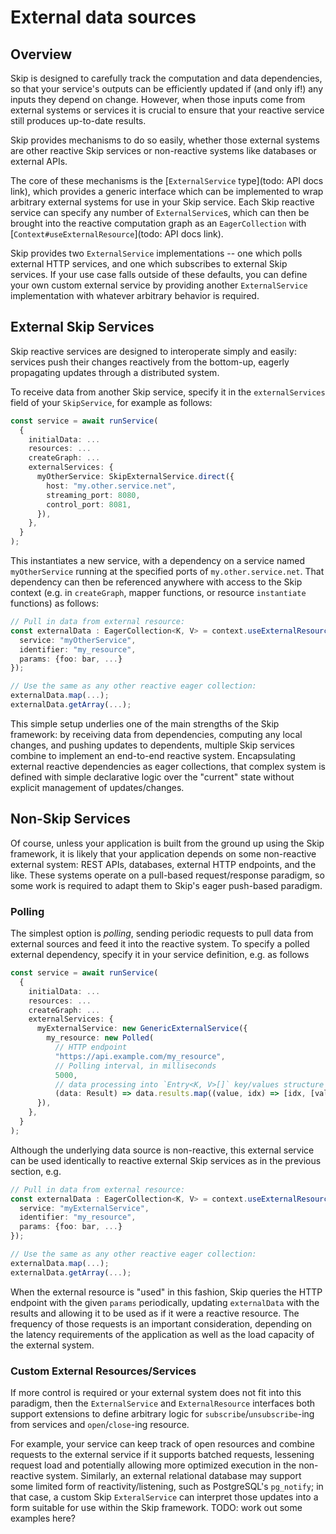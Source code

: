 # External data sources

## Overview

Skip is designed to carefully track the computation and data dependencies, so that your service's outputs can be efficiently updated if (and only if!) any inputs they depend on change.
However, when those inputs come from external systems or services it is crucial to ensure that your reactive service still produces up-to-date results.

Skip provides mechanisms to do so easily, whether those external systems are other reactive Skip services or non-reactive systems like databases or external APIs.

The core of these mechanisms is the [`ExternalService` type](todo: API docs link), which provides a generic interface which can be implemented to wrap arbitrary external systems for use in your Skip service.
Each Skip reactive service can specify any number of `ExternalService`s, which can then be brought into the reactive computation graph as an `EagerCollection` with [`Context#useExternalResource`](todo: API docs link).

Skip provides two `ExternalService` implementations -- one which polls external HTTP services, and one which subscribes to external Skip services.
If your use case falls outside of these defaults, you can define your own custom external service by providing another `ExternalService` implementation with whatever arbitrary behavior is required.

## External Skip Services

Skip reactive services are designed to interoperate simply and easily: services push their changes reactively from the bottom-up, eagerly propagating updates through a distributed system.

To receive data from another Skip service, specify it in the `externalServices` field of your `SkipService`, for example as follows:

```typescript
const service = await runService(
  {
    initialData: ...
    resources: ...
    createGraph: ...
    externalServices: {
      myOtherService: SkipExternalService.direct({
        host: "my.other.service.net",
        streaming_port: 8080,
        control_port: 8081,
      }),
    },
  }
);
```

This instantiates a new service, with a dependency on a service named `myOtherService` running at the specified ports of `my.other.service.net`.
That dependency can then be referenced anywhere with access to the Skip context (e.g. in `createGraph`, mapper functions, or resource `instantiate` functions) as follows:

```typescript
// Pull in data from external resource:
const externalData : EagerCollection<K, V> = context.useExternalResource({
  service: "myOtherService",
  identifier: "my_resource",
  params: {foo: bar, ...}
});

// Use the same as any other reactive eager collection:
externalData.map(...);
externalData.getArray(...);
```

This simple setup underlies one of the main strengths of the Skip framework: by receiving data from dependencies, computing any local changes, and pushing updates to dependents, multiple Skip services combine to implement an end-to-end reactive system.
Encapsulating external reactive dependencies as eager collections, that complex system is defined with simple declarative logic over the "current" state without explicit management of updates/changes.

## Non-Skip Services

Of course, unless your application is built from the ground up using the Skip framework, it is likely that your application depends on some non-reactive external system: REST APIs, databases, external HTTP endpoints, and the like.
These systems operate on a pull-based request/response paradigm, so some work is required to adapt them to Skip's eager push-based paradigm.

### Polling

The simplest option is *polling*, sending periodic requests to pull data from external sources and feed it into the reactive system.
To specify a polled external dependency, specify it in your service definition, e.g. as follows

```typescript
const service = await runService(
  {
    initialData: ...
    resources: ...
    createGraph: ...
    externalServices: {
      myExternalService: new GenericExternalService({
        my_resource: new Polled(
          // HTTP endpoint
          "https://api.example.com/my_resource",
		  // Polling interval, in milliseconds
          5000,
		  // data processing into `Entry<K, V>[]` key/values structure
          (data: Result) => data.results.map((value, idx) => [idx, [value]]))
      }),
    },
  }
);
```

Although the underlying data source is non-reactive, this external service can be used identically to reactive external Skip services as in the previous section, e.g.

```typescript
// Pull in data from external resource:
const externalData : EagerCollection<K, V> = context.useExternalResource({
  service: "myExternalService",
  identifier: "my_resource",
  params: {foo: bar, ...}
});

// Use the same as any other reactive eager collection:
externalData.map(...);
externalData.getArray(...);
```

When the external resource is "used" in this fashion, Skip queries the HTTP endpoint with the given `params` periodically, updating `externalData` with the results and allowing it to be used as if it were a reactive resource.
The frequency of those requests is an important consideration, depending on the latency requirements of the application as well as the load capacity of the external system.

### Custom External Resources/Services

If more control is required or your external system does not fit into this paradigm, then the `ExternalService` and `ExternalResource` interfaces both support extensions to define arbitrary logic for `subscribe`/`unsubscribe`-ing from services and `open`/`close`-ing resource.

For example, your service can keep track of open resources and combine requests to the external service if it supports batched requests, lessening request load and potentially allowing more optimized execution in the non-reactive system.
Similarly, an external relational database may support some limited form of reactivity/listening, such as PostgreSQL's `pg_notify`; in that case, a custom Skip `ExteralService` can interpret those updates into a form suitable for use within the Skip framework.
TODO: work out some examples here?
